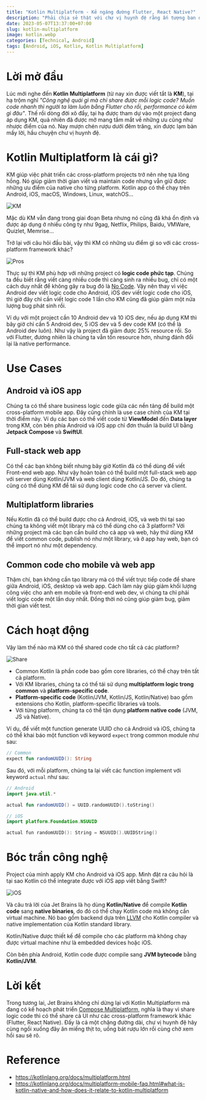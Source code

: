 ```yaml
---
title: "Kotlin Multiplatform - Kẻ ngáng đường Flutter, React Native?"
description: "Phải chia sẻ thật với chư vị huynh đệ rằng ấn tượng ban đầu của tại hạ với Kotlin Multiplatform không tốt lắm."
date: 2023-05-07T13:37:00+07:00
slug: kotlin-multiplatform
image: kotlin.webp
categories: [Technical, Android]
tags: [Android, iOS, Kotlin, Kotlin Multiplatform]
---
```


# Lời mở đầu

Lúc mới nghe đến **Kotlin Multiplatform** (từ nay xin được viết tắt là **KM**), tại hạ trộm nghĩ *"Công nghệ quái gì mà chỉ share được mỗi logic code? Muốn code nhanh thì người ta làm luôn bằng Flutter cho rồi, performance có kém gì đâu"*. Thế rồi dòng đời xô đẩy, tại hạ được tham dự vào một project đang áp dụng KM, quả nhiên đã được mở mang tầm mắt về những ưu cũng như nhược điểm của nó. Nay mượn chén rượu dưới đêm trăng, xin được lạm bàn mấy lời, hầu chuyện chư vị huynh đệ.

# Kotlin Multiplatform là cái gì?

KM giúp việc phát triển các cross-platform projects trở nên nhẹ tựa lông hồng. Nó giúp giảm thời gian viết và maintain code nhưng vẫn giữ được những ưu điểm của native cho từng platform. Kotlin app có thể chạy trên Android, iOS, macOS, Windows, Linux, watchOS...

![KM](km.webp)

Mặc dù KM vẫn đang trong giai đoạn Beta nhưng nó cũng đã khá ổn định và được áp dụng ở nhiều công ty như 9gag, Netflix, Philips, Baidu, VMWare, Quizlet, Memrise...

Trở lại với câu hỏi đầu bài, vậy thì KM có những ưu điểm gì so với các cross-platform framework khác?

![Pros](pros.webp)

Thực sự thì KM phù hợp với những project có **logic code phức tạp**. Chúng ta đều biết rằng viết càng nhiều code thì càng sinh ra nhiều bug, chỉ có một cách duy nhất để không gây ra bug đó là [No Code](https://github.com/kelseyhightower/nocode). Vậy nên thay vì việc Android dev viết logic code cho Android, iOS dev viết logic code cho iOS, thì giờ đây chỉ cần viết logic code 1 lần cho KM cũng đã giúp giảm một nửa lượng bug phát sinh rồi.

Ví dụ với một project cần 10 Android dev và 10 iOS dev, nếu áp dụng KM thì bây giờ chỉ cần 5 Android dev, 5 iOS dev và 5 dev code KM (có thể là Android dev luôn). Như vậy là project đã giảm được 25% resource rồi. So với Flutter, đương nhiên là chúng ta vẫn tốn resource hơn, nhưng đánh đổi lại là native performance.

# Use Cases

## Android và iOS app

Chúng ta có thể share business logic code giữa các nền tảng để build một cross-platform mobile app. Đây cũng chính là use case chính của KM tại thời điểm này. Ví dụ các bạn có thể viết code từ **ViewModel** đến **Data layer** trong KM, còn bên phía Android và iOS app chỉ đơn thuần là build UI bằng **Jetpack Compose** và **SwiftUI**.

## Full-stack web app

Có thể các bạn không biết nhưng bây giờ Kotlin đã có thể dùng để viết Front-end web app. Như vậy hoàn toàn có thể build một full-stack web app với server dùng Kotlin/JVM và web client dùng Kotlin/JS. Do đó, chúng ta cũng có thể dùng KM để tái sử dụng logic code cho cả server và client.

## Multiplatform libraries

Nếu Kotlin đã có thể build được cho cả Android, iOS, và web thì tại sao chúng ta không viết một library mà có thể dùng cho cả 3 platform? Với những project mà các bạn cần build cho cả app và web, hãy thử dùng KM để viết common code, publish nó như một library, và ở app hay web, bạn có thể import nó như một dependency.

## Common code cho mobile và web app

Thậm chí, bạn không cần tạo library mà có thể viết trực tiếp code để share giữa Android, iOS, desktop và web app. Cách làm này giúp giảm khối lượng công việc cho anh em mobile và front-end web dev, vì chúng ta chỉ phải viết logic code một lần duy nhất. Đồng thời nó cũng giúp giảm bug, giảm thời gian viết test.

# Cách hoạt động

Vậy làm thế nào mà KM có thể shared code cho tất cả các platform?

![Share](share.webp)

- Common Kotlin là phần code bao gồm core libraries, có thể chạy trên tất cả platform.
- Với KM libraries, chúng ta có thể tái sử dụng **multiplatform logic trong common** và **platform-specific code**.
- **Platform-specific code** (Kotlin/JVM, Kotlin/JS, Kotlin/Native) bao gồm extensions cho Kotlin, platform-specific libraries và tools.
- Với từng platform, chúng ta có thể tận dụng **platform native code** (JVM, JS và Native).

Ví dụ, để viết một function generate UUID cho cả Android và iOS, chúng ta có thể khai báo một function với keyword `expect` trong common module như sau:

```kotlin
// Common
expect fun randomUUID(): String
```

Sau đó, với mỗi platform, chúng ta lại viết các function implement với keyword `actual` như sau:

```kotlin
// Android
import java.util.*

actual fun randomUUID() = UUID.randomUUID().toString()
```

```swift
// iOS
import platform.Foundation.NSUUID

actual fun randomUUID(): String = NSUUID().UUIDString()
```

# Bóc trần công nghệ

Project của mình apply KM cho Android và iOS app. Mình đặt ra câu hỏi là tại sao Kotlin có thể integrate được với iOS app viết bằng Swift?

![iOS](ios.webp)

Và câu trả lời của Jet Brains là họ dùng **Kotlin/Native** để compile **Kotlin code** sang **native binaries**, do đó có thể chạy Kotlin code mà không cần virtual machine. Nó bao gồm backend dựa trên [LLVM](https://llvm.org) cho Kotlin compiler và native implementation của Kotlin standard library.

Kotlin/Native được thiết kế để compile cho các platform mà không chạy được virtual machine như là embedded devices hoặc iOS.

Còn bên phía Android, Kotlin code được compile sang **JVM bytecode** bằng **Kotlin/JVM**.

# Lời kết

Trong tương lai, Jet Brains không chỉ dừng lại với Kotlin Multiplatform mà đang có kế hoạch phát triển [Compose Multiplatform](https://www.jetbrains.com/lp/compose-multiplatform/), nghĩa là thay vì share logic code thì có thể share cả UI như các cross-platform framework khác (Flutter, React Native). Đấy là cả một chặng đường dài, chư vị huynh đệ hãy cùng ngồi xuống đây ăn miếng thịt to, uống bát rượu lớn rồi cùng chờ xem hồi sau sẽ rõ.

# Reference

* https://kotlinlang.org/docs/multiplatform.html
* https://kotlinlang.org/docs/multiplatform-mobile-faq.html#what-is-kotlin-native-and-how-does-it-relate-to-kotlin-multiplatform
